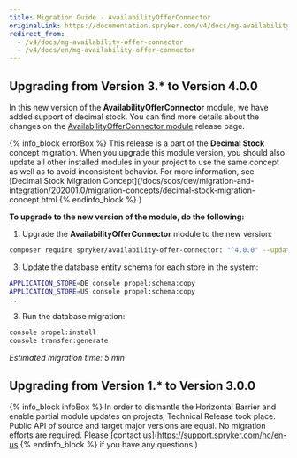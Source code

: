 ```yaml
---
title: Migration Guide - AvailabilityOfferConnector
originalLink: https://documentation.spryker.com/v4/docs/mg-availability-offer-connector
redirect_from:
  - /v4/docs/mg-availability-offer-connector
  - /v4/docs/en/mg-availability-offer-connector
---
```


## Upgrading from Version 3.* to Version 4.0.0

In this new version of the **AvailabilityOfferConnector** module, we have added support of decimal stock. You can find more details about the changes on the [AvailabilityOfferConnector module](https://github.com/spryker/availability-offer-connector/releases) release page.

{% info_block errorBox %}
This release is a part of the **Decimal Stock** concept migration. When you upgrade this module version, you should also update all other installed modules in your project to use the same concept as well as to avoid inconsistent behavior. For more information, see [Decimal Stock Migration Concept](/docs/scos/dev/migration-and-integration/202001.0/migration-concepts/decimal-stock-migration-concept.html
{% endinfo_block %}.)

**To upgrade to the new version of the module, do the following:**

1. Upgrade the **AvailabilityOfferConnector** module to the new version:

```bash
composer require spryker/availability-offer-connector: "^4.0.0" --update-with-dependencies
```
3. Update the database entity schema for each store in the system:

```bash
APPLICATION_STORE=DE console propel:schema:copy
APPLICATION_STORE=US console propel:schema:copy
...
```
3. Run the database migration:

```bash
console propel:install
console transfer:generate
```

*Estimated migration time: 5 min*

## Upgrading from Version 1.* to Version 3.0.0
{% info_block infoBox %}
In order to dismantle the Horizontal Barrier and enable partial module updates on projects, Technical Release took place. Public API of source and target major versions are equal. No migration efforts are required. Please [contact us](https://support.spryker.com/hc/en-us
{% endinfo_block %} if you have any questions.)

